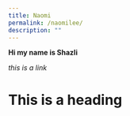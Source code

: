 ```yaml
---
title: Naomi
permalink: /naomilee/
description: ""
---
```

**Hi my name is Shazli**

*this is a link*

<h1> This is a heading</h1> 
